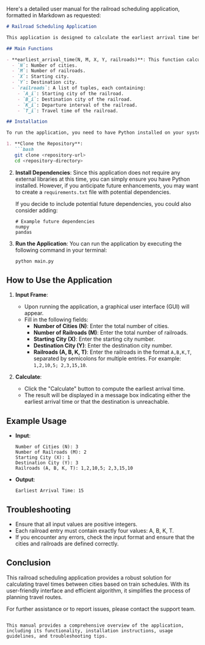 Here's a detailed user manual for the railroad scheduling application, formatted in Markdown as requested:

```markdown
# Railroad Scheduling Application

This application is designed to calculate the earliest arrival time between cities using a network of railroads. It utilizes a graph representation of cities and railroads, implementing a priority queue to efficiently determine the shortest travel time based on train schedules.

## Main Functions

- **earliest_arrival_time(N, M, X, Y, railroads)**: This function calculates the earliest time to reach city Y from city X given N cities and M railroads. It takes the following parameters:
  - `N`: Number of cities.
  - `M`: Number of railroads.
  - `X`: Starting city.
  - `Y`: Destination city.
  - `railroads`: A list of tuples, each containing:
    - `A_i`: Starting city of the railroad.
    - `B_i`: Destination city of the railroad.
    - `K_i`: Departure interval of the railroad.
    - `T_i`: Travel time of the railroad.

## Installation

To run the application, you need to have Python installed on your system. Follow these steps to set up the environment:

1. **Clone the Repository**:
   ```bash
   git clone <repository-url>
   cd <repository-directory>
   ```

2. **Install Dependencies**:
   Since this application does not require any external libraries at this time, you can simply ensure you have Python installed. However, if you anticipate future enhancements, you may want to create a `requirements.txt` file with potential dependencies.

   If you decide to include potential future dependencies, you could also consider adding:
   ```plaintext
   # Example future dependencies
   numpy
   pandas
   ```

3. **Run the Application**:
   You can run the application by executing the following command in your terminal:
   ```bash
   python main.py
   ```

## How to Use the Application

1. **Input Frame**:
   - Upon running the application, a graphical user interface (GUI) will appear.
   - Fill in the following fields:
     - **Number of Cities (N)**: Enter the total number of cities.
     - **Number of Railroads (M)**: Enter the total number of railroads.
     - **Starting City (X)**: Enter the starting city number.
     - **Destination City (Y)**: Enter the destination city number.
     - **Railroads (A, B, K, T)**: Enter the railroads in the format `A,B,K,T`, separated by semicolons for multiple entries. For example: `1,2,10,5; 2,3,15,10`.

2. **Calculate**:
   - Click the "Calculate" button to compute the earliest arrival time.
   - The result will be displayed in a message box indicating either the earliest arrival time or that the destination is unreachable.

## Example Usage

- **Input**:
  ```
  Number of Cities (N): 3
  Number of Railroads (M): 2
  Starting City (X): 1
  Destination City (Y): 3
  Railroads (A, B, K, T): 1,2,10,5; 2,3,15,10
  ```

- **Output**:
  ```
  Earliest Arrival Time: 15
  ```

## Troubleshooting

- Ensure that all input values are positive integers.
- Each railroad entry must contain exactly four values: A, B, K, T.
- If you encounter any errors, check the input format and ensure that the cities and railroads are defined correctly.

## Conclusion

This railroad scheduling application provides a robust solution for calculating travel times between cities based on train schedules. With its user-friendly interface and efficient algorithm, it simplifies the process of planning travel routes.

For further assistance or to report issues, please contact the support team.
```

This manual provides a comprehensive overview of the application, including its functionality, installation instructions, usage guidelines, and troubleshooting tips.